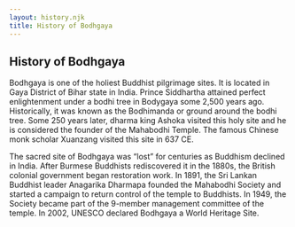 ```yaml
---
layout: history.njk
title: History of Bodhgaya
---
```


## History of Bodhgaya

Bodhgaya is one of the holiest Buddhist pilgrimage sites. It is located in Gaya District of Bihar state in India. Prince Siddhartha attained perfect enlightenment under a bodhi tree in Bodygaya some 2,500 years ago. Historically, it was known as the Bodhimanda or ground around the bodhi tree. Some 250 years later, dharma king Ashoka visited this holy site and he is considered the founder of the Mahabodhi Temple. The famous Chinese monk scholar Xuanzang visited this site in 637 CE. 

The sacred site of Bodhgaya was “lost” for centuries as Buddhism declined in India. After Burmese Buddhists rediscovered it in the 1880s, the British colonial government began restoration work. In 1891, the Sri Lankan Buddhist leader Anagarika Dharmapa founded the Mahabodhi Society and started a campaign to return control of the temple to Buddhists. In 1949, the Society became part of the 9-member management committee of the temple. In 2002, UNESCO declared Bodhgaya a World Heritage Site.

